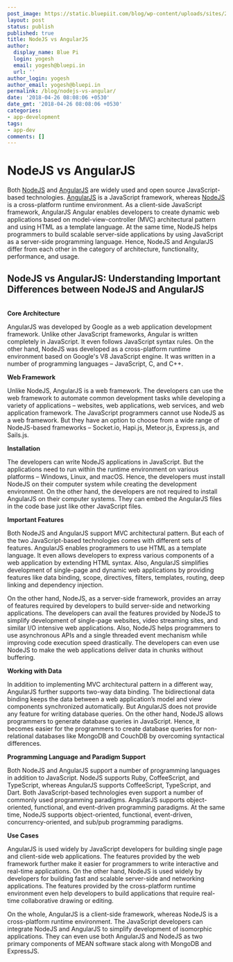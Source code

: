 ```yaml
---
post_image: https://static.bluepiit.com/blog/wp-content/uploads/sites/2/2018/04/nodejs.png
layout: post
status: publish
published: true
title: NodeJS vs AngularJS
author:
  display_name: Blue Pi
  login: yogesh
  email: yogesh@bluepi.in
  url: ''
author_login: yogesh
author_email: yogesh@bluepi.in
permalink: /blog/nodejs-vs-angular/
date: '2018-04-26 08:08:06 +0530'
date_gmt: '2018-04-26 08:08:06 +0530'
categories:
- app-development
tags:
- app-dev
comments: []
---
```

# NodeJS vs AngularJS
<p> Both <a href="https://nodejs.org/en/">NodeJS</a> and <a href="https://angularjs.org/">AngularJS</a> are widely used and open source JavaScript-based technologies. <a href="https://www.bluepiit.com/blog/angularjs-infinite-scroll-pagination/">AngularJS</a> is a JavaScript framework, whereas <a href="https://www.bluepiit.com/blog/containerize-a-node-js-application-using-strongloop-process-manager/">NodeJS</a> is a cross-platform runtime environment. As a client-side JavaScript framework, AngularJS Angular enables developers to create dynamic web applications based on model-view-controller (MVC) architectural pattern and using HTML as a template language. At the same time, NodeJS helps programmers to build scalable server-side applications by using JavaScript as a server-side programming language. Hence, NodeJS and AngularJS differ from each other in the category of architecture, functionality, performance, and usage. </p>
<h2> NodeJS vs AngularJS: Understanding Important Differences between NodeJS and AngularJS<br />
</h2>
<p><br><strong> Core Architecture </strong></p>
<p>AngularJS was developed by Google as a web application development framework. Unlike other JavaScript frameworks, Angular is written completely in JavaScript. It even follows JavaScript syntax rules. On the other hand, NodeJS was developed as a cross-platform runtime environment based on Google's V8 JavaScript engine. It was written in a number of programming languages &ndash; JavaScript, C, and C++. </p>
<p><strong>Web Framework </strong></p>
<p> Unlike NodeJS, AngularJS is a web framework. The developers can use the web framework to automate common development tasks while developing a variety of applications &ndash; websites, web applications, web services, and web application framework. The JavaScript programmers cannot use NodeJS as a web framework. But they have an option to choose from a wide range of NodeJS-based frameworks &ndash; Socket.io, Hapi.js, Meteor.js, Express.js, and Sails.js. </p>
<p><strong> Installation </strong></p>
<p> The developers can write NodeJS applications in JavaScript. But the applications need to run within the runtime environment on various platforms &ndash; Windows, Linux, and macOS. Hence, the developers must install NodeJS on their computer system while creating the development environment. On the other hand, the developers are not required to install AngularJS on their computer systems. They can embed the AngularJS files in the code base just like other JavaScript files. </p>
<p><strong> Important Features </strong></p>
<p> Both NodeJS and AngularJS support MVC architectural pattern. But each of the two JavaScript-based technologies comes with different sets of features. AngularJS enables programmers to use HTML as a template language. It even allows developers to express various components of a web application by extending HTML syntax. Also, AngularJS simplifies development of single-page and dynamic web applications by providing features like data binding, scope, directives, filters, templates, routing, deep linking and dependency injection. </p>
<p> On the other hand, NodeJS, as a server-side framework, provides an array of features required by developers to build server-side and networking applications. The developers can avail the features provided by NodeJS to simplify development of single-page websites, video streaming sites, and similar I/O intensive web applications. Also, NodeJS helps programmers to use asynchronous APIs and a single threaded event mechanism while improving code execution speed drastically. The developers can even use NodeJS to make the web applications deliver data in chunks without buffering. </p>
<p><strong> Working with Data </strong></p>
<p> In addition to implementing MVC architectural pattern in a different way, AngularJS further supports two-way data binding. The bidirectional data binding keeps the data between a web application&rsquo;s model and view components synchronized automatically. But AngularJS does not provide any feature for writing database queries. On the other hand, NodeJS allows programmers to generate database queries in JavaScript. Hence, it becomes easier for the programmers to create database queries for non-relational databases like MongoDB and CouchDB by overcoming syntactical differences. </p>
<p><strong> Programming Language and Paradigm Support </strong></p>
<p> Both NodeJS and AngularJS support a number of programming languages in addition to JavaScript. NodeJS supports Ruby, CoffeeScript, and TypeScript, whereas AngularJS supports CoffeeScript, TypeScript, and Dart. Both JavaScript-based technologies even support a number of commonly used programming paradigms. AngularJS supports object-oriented, functional, and event-driven programming paradigms. At the same time, NodeJS supports object-oriented, functional, event-driven, concurrency-oriented, and sub/pub programming paradigms. </p>
<p><strong> Use Cases </strong></p>
<p> AngularJS is used widely by JavaScript developers for building single page and client-side web applications. The features provided by the web framework further make it easier for programmers to write interactive and real-time applications. On the other hand, NodeJS is used widely by developers for building fast and scalable server-side and networking applications. The features provided by the cross-platform runtime environment even help developers to build applications that require real-time collaborative drawing or editing. </p>
<p> On the whole, AngularJS is a client-side framework, whereas NodeJS is a cross-platform runtime environment. The JavaScript developers can integrate NodeJS and AngularJS to simplify development of isomorphic applications. They can even use both AngularJS and NodeJS as two primary components of MEAN software stack along with MongoDB and ExpressJS. </p>
